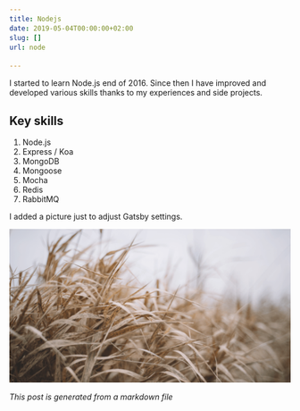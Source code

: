 ```yaml
---
title: Nodejs
date: 2019-05-04T00:00:00+02:00
slug: []
url: node

---
```

I started to learn Node.js end of 2016. Since then I have improved and developed various skills thanks to my experiences and side projects.

## Key skills

1. Node.js
2. Express / Koa
3. MongoDB
4. Mongoose
5. Mocha
6. Redis
7. RabbitMQ

I added a picture just to adjust Gatsby settings.

![Grass](./grass.png)

_This post is generated from a markdown file_